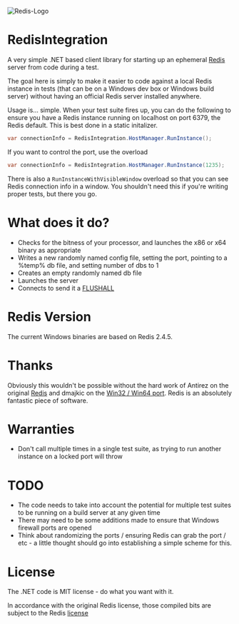 ![Redis-Logo](http://redis.io/images/redis.png)

# RedisIntegration 

A very simple .NET based client library for starting up an ephemeral [Redis](http://redis.io/) server from code during a test.

The goal here is simply to make it easier to code against a local Redis instance in tests (that can be on a Windows dev box or Windows build server) without having an official Redis server installed anywhere.

Usage is... simple.  When your test suite fires up, you can do the following to ensure you have a Redis instance running on localhost on port 6379, the Redis default.  This is best done in a static initalizer.

```csharp
var connectionInfo = RedisIntegration.HostManager.RunInstance();
```

If you want to control the port, use the overload

```csharp
var connectionInfo = RedisIntegration.HostManager.RunInstance(1235);
```

There is also a ```RunInstanceWithVisibleWindow``` overload so that you can see Redis connection info in a window.  You shouldn't need this if you're writing proper tests, but there you go.

# What does it do?

* Checks for the bitness of your processor, and launches the x86 or x64 binary as appropriate
* Writes a new randomly named config file, setting the port, pointing to a %temp% db file, and setting number of dbs to 1
* Creates an empty randomly named db file
* Launches the server
* Connects to send it a [FLUSHALL](http://redis.io/commands/flushall)

# Redis Version

The current Windows binaries are based on Redis 2.4.5.

# Thanks

Obviously this wouldn't be possible without the hard work of Antirez on the original [Redis](https://github.com/antirez/redis) and dmajkic on the [Win32 / Win64 port](https://github.com/dmajkic/redis/).  Redis is an absolutely fantastic piece of software.

# Warranties

* Don't call multiple times in a single test suite, as trying to run another instance on a locked port will throw

# TODO

* The code needs to take into account the potential for multiple test suites to be running on a build server at any given time
* There may need to be some additions made to ensure that Windows firewall ports are opened
* Think about randomizing the ports / ensuring Redis can grab the port / etc - a little thought should go into establishing a simple scheme for this.

# License

The .NET code is MIT license - do what you want with it.

In accordance with the original Redis license, those compiled bits are subject to the Redis [license](https://github.com/EastPoint/Redis-win32-FxTestIntegration/blob/master/src/RedisIntegration/tools/COPYING)